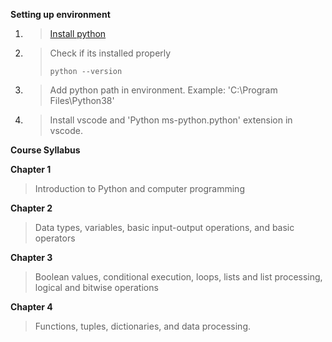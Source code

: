 **Setting up environment**
1. > [Install python](https://www.python.org/downloads/)
2. > Check if its installed properly
    > ```
    > python --version
    >```
3. > Add python path in environment. Example: 'C:\Program Files\Python38\' 
3. > Install vscode and 'Python
ms-python.python' extension in vscode.

**Course Syllabus**

**Chapter 1**
> Introduction to Python and computer programming

**Chapter 2**
> Data types, variables, basic input-output operations, and basic operators

**Chapter 3**
> Boolean values, conditional execution, loops, lists and list processing, logical and bitwise operations

**Chapter 4**
> Functions, tuples, dictionaries, and data processing.
